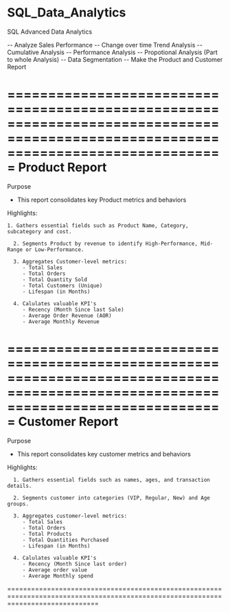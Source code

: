 # SQL_Data_Analytics

SQL Advanced Data Analytics

-- Analyze Sales Performance 
-- Change over time Trend Analysis
-- Cumulative Analysis 
-- Performance Analysis 
-- Propotional Analysis (Part to whole Analysis)
-- Data Segmentation 
-- Make the Product and Customer Report

===================================================================================================================================
Product Report
===================================================================================================================================
Purpose
 - This report consolidates key Product metrics and behaviors 
 
Highlights:

    1. Gathers essential fields such as Product Name, Category, subcategory and cost.
	  
	  2. Segments Product by revenue to identify High-Performance, Mid-Range or Low-Performance.
	  
	  3. Aggregates Customer-level metrics:
	     - Total Sales 
		 - Total Orders
		 - Total Quantity Sold
		 - Total Customers (Unique)
		 - Lifespan (in Months)

      4. Calulates valuable KPI's 
	     - Recency (Month Since last Sale)
		 - Average Order Revenue (AOR)
		 - Average Monthly Revenue
===================================================================================================================================
Customer Report
===================================================================================================================================
Purpose
 - This report consolidates key customer metrics and behaviors 
 
Highlights:

      1. Gathers essential fields such as names, ages, and transaction details.
	  
	  2. Segments customer into categories (VIP, Regular, New) and Age groups.
	  
	  3. Aggregates customer-level metrics:
	     - Total Sales 
		 - Total Orders
		 - Total Products
		 - Total Quantities Purchased 
		 - Lifespan (in Months)

      4. Calulates valuable KPI's 
	     - Recency (Month Since last order)
		 - Average order value
		 - Average Monthly spend

===================================================================================================================================



